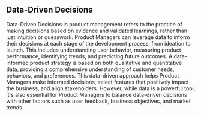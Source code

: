 ## Data-Driven Decisions

Data-Driven Decisions in product management refers to the practice of making decisions based on evidence and validated learnings, rather than just intuition or guesswork. Product Managers can leverage data to inform their decisions at each stage of the development process, from ideation to launch. This includes understanding user behavior, measuring product performance, identifying trends, and predicting future outcomes. A data-informed product strategy is based on both qualitative and quantitative data, providing a comprehensive understanding of customer needs, behaviors, and preferences. This data-driven approach helps Product Managers make informed decisions, select features that positively impact the business, and align stakeholders. However, while data is a powerful tool, it's also essential for Product Managers to balance data-driven decisions with other factors such as user feedback, business objectives, and market trends.








































































